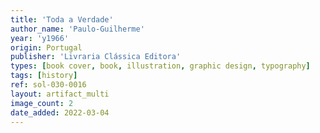 ```yaml
---
title: 'Toda a Verdade'
author_name: 'Paulo-Guilherme'
year: 'y1966'
origin: Portugal
publisher: 'Livraria Clássica Editora'
types: [book cover, book, illustration, graphic design, typography]
tags: [history]
ref: sol-030-0016
layout: artifact_multi
image_count: 2
date_added: 2022-03-04
---
```

